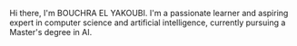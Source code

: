 Hi there, I'm BOUCHRA EL YAKOUBI.
I'm a passionate learner and aspiring expert in computer science and artificial intelligence, currently pursuing a Master's degree in AI.

